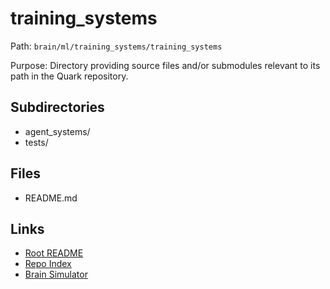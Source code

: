 # training_systems

Path: `brain/ml/training_systems/training_systems`

Purpose: Directory providing source files and/or submodules relevant to its path in the Quark repository.

## Subdirectories
- agent_systems/
- tests/

## Files
- README.md

## Links
- [Root README](../../../README.md)
- [Repo Index](../../../repo_index.json)
- [Brain Simulator](../../../brain/architecture/brain_simulator.py)

